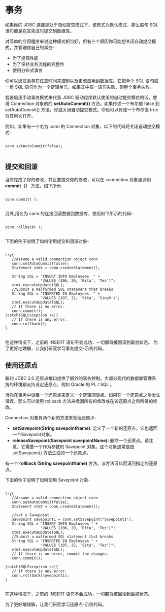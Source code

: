 # 事务

如果你的 JDBC 连接是处于自动提交模式下，该模式为默认模式，那么每句  SQL 语句都是在其完成时提交到数据库。

对简单的应用程序来说这种模式相当好，但有三个原因你可能想关闭自动提交模式，并管理你自己的事务-

- 为了提高性能
- 为了保持业务流程的完整性
- 使用分布式事务

你可以通过事务在任意时间来控制以及更改应用到数据库。它把单个 SQL 语句或一组 SQL 语句作为一个逻辑单元，如果其中任一语句失败，则整个事务失败。

若要启用手动事务模式来代替 JDBC 驱动程序默认使用的自动提交模式的话，使用 Connection 对象的的 **setAutoCommit()** 方法。如果传递一个布尔值 false 到 setAutoCommit() 方法，你就关闭自动提交模式。你也可以传递一个布尔值 true 将其再次打开。

例如，如果有一个名为 conn 的 Connection 对象，以下的代码将关闭自动提交模式-

```

conn.setAutoCommit(false);


```

## 提交和回滚

当你完成了你的修改，并且要提交你的修改，可以在 connection 对象里调用 **commit（）** 方法，如下所示-

```

conn.commit( );


```

另外,用名为 conn 的连接回滚数据到数据库，使用如下所示的代码-

```

conn.rollback( );


```

下面的例子说明了如何使用提交和回滚对象-

```

try{
   //Assume a valid connection object conn
   conn.setAutoCommit(false);
   Statement stmt = conn.createStatement();
   
   String SQL = "INSERT INTO Employees  " +
                "VALUES (106, 20, 'Rita', 'Tez')";
   stmt.executeUpdate(SQL);  
   //Submit a malformed SQL statement that breaks
   String SQL = "INSERTED IN Employees  " +
                "VALUES (107, 22, 'Sita', 'Singh')";
   stmt.executeUpdate(SQL);
   // If there is no error.
   conn.commit();
}catch(SQLException se){
   // If there is any error.
   conn.rollback();
}


```

在这种情况下，之前的 INSERT 语句不会成功，一切都将被回滚到最初状态。
为了更好地理解，让我们研究学习事务提交-示例代码。

## 使用还原点

新的 JDBC 3.0 还原点接口提供了额外的事务控制。大部分现代的数据库管理系统的环境都支持设定还原点，例如 Oracle 的 PL / SQL 。

当你在事务中设置一个还原点来定义一个逻辑回滚点。如果在一个还原点之后发生错误，那么可以使用 rollback 方法来撤消所有的修改或在该还原点之后所做的修改。

Connection 对象有两个新的方法来管理还原点-

- **setSavepoint(String savepointName):** 定义了一个新的还原点。它也返回一个Savepoint对象。
- **releaseSavepoint(Savepoint savepointName):** 删除一个还原点。请注意，它需要一个作为参数的 Savepoint 对象。这个对象通常是由 setSavepoint() 方法生成的一个还原点。

有一个 **rollback (String savepointName)** 方法，该方法可以回滚到指定的还原点。 

下面的例子说明了如何使用 Savepoint 对象-

```

try{
   //Assume a valid connection object conn
   conn.setAutoCommit(false);
   Statement stmt = conn.createStatement();
   
   //set a Savepoint
   Savepoint savepoint1 = conn.setSavepoint("Savepoint1");
   String SQL = "INSERT INTO Employees " +
                "VALUES (106, 20, 'Rita', 'Tez')";
   stmt.executeUpdate(SQL);  
   //Submit a malformed SQL statement that breaks
   String SQL = "INSERTED IN Employees " +
                "VALUES (107, 22, 'Sita', 'Tez')";
   stmt.executeUpdate(SQL);
   // If there is no error, commit the changes.
   conn.commit();

}catch(SQLException se){
   // If there is any error.
   conn.rollback(savepoint1);
}


```

在这种情况下，之前的 INSERT 语句不会成功，一切都将被回滚到最初状态。

为了更好地理解，让我们研究学习还原点-示例代码。

